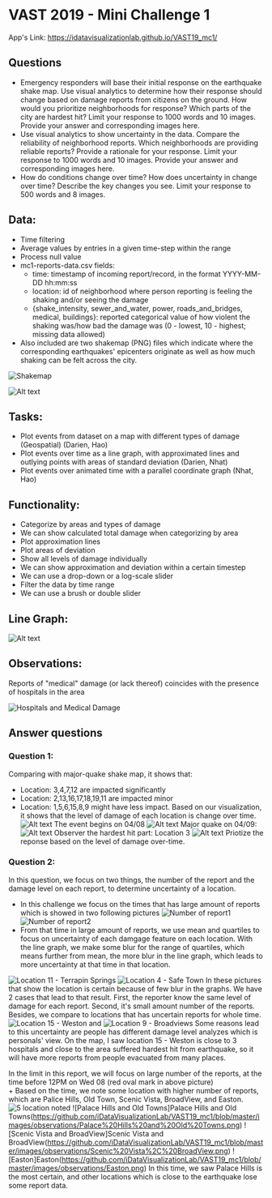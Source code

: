 # VAST 2019 - Mini Challenge 1


App's Link: https://idatavisualizationlab.github.io/VAST19_mc1/


## Questions
- Emergency responders will base their initial response on the earthquake shake map. Use visual analytics to determine how their response should change based on damage reports from citizens on the ground. How would you prioritize neighborhoods for response? Which parts of the city are hardest hit? Limit your response to 1000 words and 10 images.
Provide your answer and corresponding images here.
- Use visual analytics to show uncertainty in the data. Compare the reliability of neighborhood reports. Which neighborhoods are providing reliable reports? Provide a rationale for your response. Limit your response to 1000 words and 10 images.
Provide your answer and corresponding images here.
- How do conditions change over time? How does uncertainty in change over time? Describe the key changes you see. Limit your response to 500 words and 8 images.

## Data:
- Time filtering
- Average values by entries in a given time-step within the range
- Process null value 
- mc1-reports-data.csv fields:
    - time: timestamp of incoming report/record, in the format YYYY-MM-DD hh:mm:ss
    - location: id of neighborhood where person reporting is feeling the shaking and/or seeing the damage
    - {shake_intensity, sewer_and_water, power, roads_and_bridges, medical, buildings}: reported categorical value of how violent the shaking was/how bad the damage was (0 - lowest, 10 - highest; missing data allowed)
- Also included are two shakemap (PNG) files which indicate where the corresponding earthquakes' epicenters originate as well as how much shaking can be felt across the city.

![Shakemap](https://github.com/Nhatmusic/CS5331-Project-3/blob/master/Dataset/MC1/mc1-majorquake-shakemap.png)

![Alt text](https://github.com/Nhatmusic/CS5331-Project-3/blob/master/Dataset/countreport.JPG)


## Tasks:
- Plot events from dataset on a map with different types of damage (Geospatial) (Darien, Hao)
- Plot events over time as a line graph, with approximated lines and outlying points with areas of standard deviation (Darien, Nhat)
- Plot events over animated time with a parallel coordinate graph (Nhat, Hao)
## Functionality:
- Categorize by areas and types of damage
- We can show calculated total damage when categorizing by area
- Plot approximation lines
- Plot areas of deviation
- Show all levels of damage individually
- We can show approximation and deviation within a certain timestep
- We can use a drop-down or a log-scale slider
- Filter the data by time range
- We can use a brush or double slider
## Line Graph:
![Alt text](https://github.com/Nhatmusic/CS5331-Project-3/blob/master/images/initial-line-graph.png)
## Observations:
Reports of "medical" damage (or lack thereof) coincides with the presence of hospitals in the area

![Hospitals and Medical Damage](images/observations/medical-damage-and-hospitals.png)


## Answer questions
### Question 1: 
Comparing with major-quake shake map, it shows that:
- Location: 3,4,7,12 are impacted significantly
- Location: 2,13,16,17,18,19,11 are impacted minor
- Location: 1,5,6,15,8,9 might have less impact.
Based on our visualization, it shows that the level of damage of each location is change over time.
![Alt text](https://github.com/Nhatmusic/CS5331-Project-3/blob/master/images/2.JPG)
The event begins on 04/08
![Alt text](https://github.com/Nhatmusic/CS5331-Project-3/blob/master/images/geo-3.JPG)
Major quake on 04/09:
![Alt text](https://github.com/Nhatmusic/CS5331-Project-3/blob/master/images/geo4.JPG)
Observer the hardest hit part: Location 3
![Alt text](https://github.com/Nhatmusic/CS5331-Project-3/blob/master/images/heat1.JPG)
Priotize the reponse based on the level of damage over-time.

### Question 2: 
In this question, we focus on two things, the number of the report and the damage level on each report, to determine uncertainty of a location.
- In this challenge we focus on the times that has large amount of reports which is showed in two following pictures
![Number of report1](https://github.com/iDataVisualizationLab/VAST19_mc1/blob/master/images/observations/large%20number%20of%20reports%201.png)</br>
![Number of report2](https://github.com/iDataVisualizationLab/VAST19_mc1/blob/master/images/observations/large%20number%20of%20reports%202.png)</br>
- From that time in large amount of reports, we use mean and quartiles to focus on uncertainty of each damgage feature on each location. With the line graph, we make some blur for the range of quartiles, which means further from mean, the more blur in the line graph, which leads to more uncertainty at that time in that location. </br>

![Location 11 - Terrapin Springs](https://github.com/Nhatmusic/CS5331-Project-3/blob/master/images/observations/location%2011%20-%20line%20graph.png)
![Location 4 - Safe Town](https://github.com/Nhatmusic/CS5331-Project-3/blob/master/images/observations/location%204%20-%20line%20graph.png)
In these pictures that show the location is certain because of few blur in the graphs. We have 2 cases that lead to that result. First, the reporter know the same level of damage for each report. Second, it's small amount number of the reports.
Besides, we compare to locations that has uncertain reports for whole time. 
![Location 15 - Weston](https://github.com/Nhatmusic/CS5331-Project-3/blob/master/images/observations/location%2015%20-%20line%20graph.png)
and ![Location 9 - Broadviews](https://github.com/Nhatmusic/CS5331-Project-3/blob/master/images/observations/location%209%20-%20line%20graph.png)
Some reasons lead to this uncertainty are people has different damage level analyzes which is personals' view. On the map, I saw location 15 - Weston is close to 3 hospitals and close to the area suffered hardest hit from earthquake, so it will have more reports from people evacuated from many places.  

In the limit in this report, we will focus on large number of the reports, at the time before 12PM on Wed 08 (red oval mark in above picture) </br> 
    + Based on the time, we note some location with higher number of reports, which are Palice Hills, Old Town, Scenic Vista, BroadView, and Easton. 
    ![5 location noted](https://github.com/iDataVisualizationLab/VAST19_mc1/blob/master/images/observations/locations%20with%20one%20large%20number%20of%20reports.png)
    ![Palace Hills and Old Towns]Palace Hills and Old Towns(https://github.com/iDataVisualizationLab/VAST19_mc1/blob/master/images/observations/Palace%20Hills%20and%20Old%20Towns.png)
    ![Scenic Vista and BroadView]Scenic Vista and BroadView(https://github.com/iDataVisualizationLab/VAST19_mc1/blob/master/images/observations/Scenic%20Vista%2C%20BroadView.png)
    ![Easton]Easton(https://github.com/iDataVisualizationLab/VAST19_mc1/blob/master/images/observations/Easton.png)
    In this time, we saw Palace Hills is the most certain, and other locations which is close to the earthquake lose some report data. 
    
